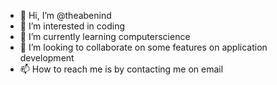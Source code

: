 - 👋 Hi, I’m @theabenind
- 👀 I’m interested in coding
- 🌱 I’m currently learning computerscience
- 💞️ I’m looking to collaborate on some features on application development
- 📫 How to reach me is by contacting me on email

<!---
theabenind/theabenind is a ✨ special ✨ repository because its `README.md` (this file) appears on your GitHub profile.
You can click the Preview link to take a look at your changes.
--->
